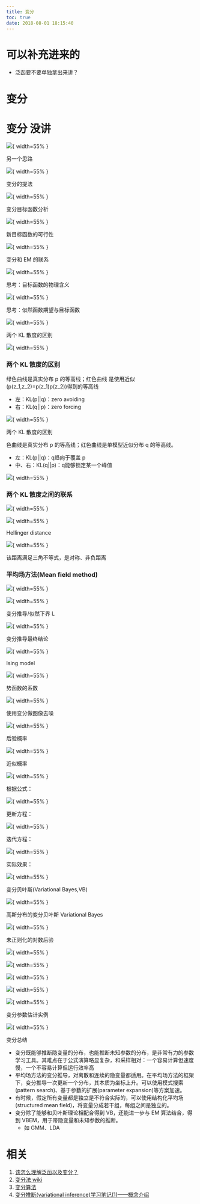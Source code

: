 ```yaml
---
title: 变分
toc: true
date: 2018-08-01 18:15:40
---
```

# 可以补充进来的

- 泛函要不要单独拿出来讲？

# 变分



# 变分 没讲


![](http://images.iterate.site/blog/image/180728/fEdl1AdLHJ.png?imageslim){ width=55% }

另一个思路


![](http://images.iterate.site/blog/image/180728/2fdJAhD60h.png?imageslim){ width=55% }

变分的提法


![](http://images.iterate.site/blog/image/180728/mghj5kL31k.png?imageslim){ width=55% }

变分目标函数分析


![](http://images.iterate.site/blog/image/180728/DB44ABBf5D.png?imageslim){ width=55% }

新目标函数的可行性


![](http://images.iterate.site/blog/image/180728/1j4838AC3H.png?imageslim){ width=55% }

变分和 EM 的联系


![](http://images.iterate.site/blog/image/180728/DiAK936dJA.png?imageslim){ width=55% }

思考：目标函数的物理含义


![](http://images.iterate.site/blog/image/180728/j3idhlhD4J.png?imageslim){ width=55% }

思考：似然函数期望与目标函数


![](http://images.iterate.site/blog/image/180728/9eK6b54Bik.png?imageslim){ width=55% }

两个 KL 散度的区别


![](http://images.iterate.site/blog/image/180728/gFgiHd6jbC.png?imageslim){ width=55% }



### 两个 KL 散度的区别


绿色曲线是真实分布 p 的等高线；红色曲线
是使用近似 \(p(z_1,z_2)=p(z_1)p(z_2))得到的等高线


- 左：KL(p||q)：zero avoiding
- 右：KL(q||p)：zero forcing


![](http://images.iterate.site/blog/image/180728/5231c12A37.png?imageslim){ width=55% }

两个 KL 散度的区别

色曲线是真实分布 p 的等高线；红色曲线是单模型近似分布 q 的等高线。


* 左：KL(p||q)：q趋向于覆盖 p
* 中、右：KL(q||p)：q能够锁定某一个峰值



![](http://images.iterate.site/blog/image/180728/5B9D5b4gE4.png?imageslim){ width=55% }




### 两个 KL 散度之间的联系




![](http://images.iterate.site/blog/image/180728/5a3Jl7DlEC.png?imageslim){ width=55% }



![](http://images.iterate.site/blog/image/180728/LB4m7A0eih.png?imageslim){ width=55% }

Hellinger distance


![](http://images.iterate.site/blog/image/180728/0JcbiDdLA9.png?imageslim){ width=55% }

该距离满足三角不等式，是对称、非负距离


### 平均场方法(Mean field method)




![](http://images.iterate.site/blog/image/180728/K2d9dgCF3a.png?imageslim){ width=55% }



![](http://images.iterate.site/blog/image/180728/bHgaI2dKAe.png?imageslim){ width=55% }

变分推导/似然下界 L


![](http://images.iterate.site/blog/image/180728/78bi0I0025.png?imageslim){ width=55% }

变分推导最终结论


![](http://images.iterate.site/blog/image/180728/86JjckgCac.png?imageslim){ width=55% }

Ising model


![](http://images.iterate.site/blog/image/180728/F2Kh6L221d.png?imageslim){ width=55% }

势函数的系数


![](http://images.iterate.site/blog/image/180728/KDIm1I4m10.png?imageslim){ width=55% }

使用变分做图像去噪


![](http://images.iterate.site/blog/image/180728/bLBfD85khd.png?imageslim){ width=55% }

后验概率


![](http://images.iterate.site/blog/image/180728/3H22197bl4.png?imageslim){ width=55% }

近似概率


![](http://images.iterate.site/blog/image/180728/D1B109GkFB.png?imageslim){ width=55% }

根据公式：


![](http://images.iterate.site/blog/image/180728/c43abgc09g.png?imageslim){ width=55% }

更新方程：


![](http://images.iterate.site/blog/image/180728/c2d8FG9G4f.png?imageslim){ width=55% }

迭代方程：


![](http://images.iterate.site/blog/image/180728/Lj5iC4f2kB.png?imageslim){ width=55% }

实际效果：


![](http://images.iterate.site/blog/image/180728/4dc2DmFKfD.png?imageslim){ width=55% }

变分贝叶斯(Variational Bayes,VB)


![](http://images.iterate.site/blog/image/180728/48JHgcD5G5.png?imageslim){ width=55% }

高斯分布的变分贝叶斯 Variational Bayes


![](http://images.iterate.site/blog/image/180728/bjAgk2H18H.png?imageslim){ width=55% }

未正则化的对数后验


![](http://images.iterate.site/blog/image/180728/LDAc98Hi21.png?imageslim){ width=55% }



![](http://images.iterate.site/blog/image/180728/IC6mHe4hfj.png?imageslim){ width=55% }



![](http://images.iterate.site/blog/image/180728/DhFcagEeH6.png?imageslim){ width=55% }



![](http://images.iterate.site/blog/image/180728/1b8j432EfD.png?imageslim){ width=55% }



![](http://images.iterate.site/blog/image/180728/JlAlaLK40b.png?imageslim){ width=55% }

变分参数估计实例


![](http://images.iterate.site/blog/image/180728/61i2Aa5BLC.png?imageslim){ width=55% }

变分总结




- 变分既能够推断隐变量的分布，也能推断未知参数的分布，是非常有力的参数学习工具。其难点在于公式演算略显复杂，和采样相对：一个容易计算但速度慢，一个不容易计算但运行效率高
- 平均场方法的变分推导，对离散和连续的隐变量都适用。在平均场方法的框架下，变分推导一次更新一个分布，其本质为坐标上升。可以使用模式搜索(pattern search)、基于参数的扩展(parameter expansion)等方案加速。
- 有时候，假定所有变量都是独立是不符合实际的，可以使用结构化平均场(structured mean field)，将变量分成若干组，每组之间是独立的。
- 变分除了能够和贝叶斯理论相配合得到 VB，还能进一步与 EM 算法结合，得到 VBEM，用于带隐变量和未知参数的推断。
    - 如 GMM、LDA





# 相关

1. [该怎么理解泛函以及变分？](https://www.zhihu.com/question/26527625)
2. [变分法 wiki](https://zh.wikipedia.org/wiki/%E5%8F%98%E5%88%86%E6%B3%95)
3. [变分算法](https://blog.csdn.net/u012771351/article/details/53095658)
4. [变分推断(variational inference)学习笔记(1)——概念介绍](https://blog.csdn.net/AiTODD1/article/details/41088131)
